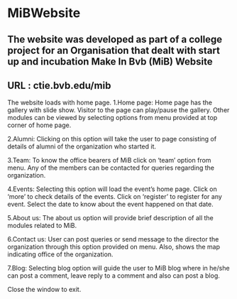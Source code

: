 # MiBWebsite
The website was developed as part of a college project for an Organisation that dealt with start up and incubation
Make In Bvb (MiB) Website
-------------------------------------------------------------------------
URL : ctie.bvb.edu/mib
-------------------------------------------------------------------------
The website loads with home page. 
1.Home page: Home page has the gallery with slide show. Visitor to the page can play/pause the gallery. Other modules can be viewed by selecting options from menu provided at top corner of home page.

2.Alumni: Clicking on this option will take the user to page consisting of details of alumni of the organization who started it.

3.Team: To know the office bearers of MiB click on ‘team’ option from menu. Any of the members can be contacted for queries regarding the organization.

4.Events:  Selecting this option will load the event’s home page. Click on ‘more’ to check details of the events. Click on ‘register’ to register for any event. Select the date to know about the event happened on that date.

5.About us: The about us option will provide brief description of all the modules related to MiB.

6.Contact us: User can post queries or send message to the director the organization through this option provided on menu. Also, shows the map indicating office of the organization. 

7.Blog: Selecting blog option will guide the user to MiB blog where in he/she can post a comment, leave reply to a comment  and also can post a blog.

Close the window to exit.

